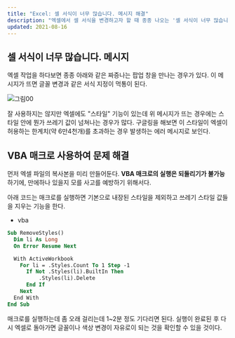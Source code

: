 ```yaml
---
title: "Excel: 셀 서식이 너무 많습니다. 메시지 해결"
description: "엑셀에서 셀 서식을 변경하고자 할 때 종종 나오는 '셀 서식이 너무 많습니다.' 메시지를 VBA 매크로를 사용하여 해결하는 방법"
updated: 2021-08-16
---
```


## 셀 서식이 너무 많습니다. 메시지

엑셀 작업을 하다보면 종종 아래와 같은 짜증나는 팝업 창을 만나는 경우가 있다. 이 메시지가 뜨면 글꼴 변경과 같은 서식 지정이 먹통이 된다.

![그림00](/img/msoffice/tips/tips-0050.png)

잘 사용하지는 않지만 엑셀에도 "스타일" 기능이 있는데 위 메시지가 뜨는 경우에는 스타일 안에 뭔가 쓰레기 값이 넘쳐나는 경우가 많다. 구글링을 해보면 이 스타일이 엑셀이 허용하는 한계치(약 6만4천개)를 초과하는 경우 발생하는 에러 메시지로 보인다.

## VBA 매크로 사용하여 문제 해결

먼저 엑셀 파일의 복사본을 미리 만들어둔다. **VBA 매크로의 실행은 되돌리기가 불가능**하기에, 만에하나 있을지 모를 사고를 예방하기 위해서다.

아래 코드는 매크로를 실행하면 기본으로 내장된 스타일을 제외하고 쓰레기 스타일 값들을 지우는 기능을 한다.

- vba
```vb
Sub RemoveStyles()
  Dim li As Long
  On Error Resume Next

  With ActiveWorkbook
    For li = .Styles.Count To 1 Step -1
      If Not .Styles(li).BuiltIn Then
          .Styles(li).Delete
      End If
    Next
  End With
End Sub
```

매크로를 실행하는데 좀 오래 걸리는데 1~2분 정도 기다리면 된다. 실행이 완료된 후 다시 엑셀로 돌아가면 글꼴이나 색상 변경이 자유로이 되는 것을 확인할 수 있을 것이다.
